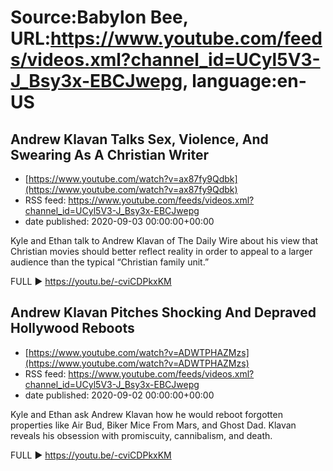 # Source:Babylon Bee, URL:https://www.youtube.com/feeds/videos.xml?channel_id=UCyl5V3-J_Bsy3x-EBCJwepg, language:en-US

## Andrew Klavan Talks Sex, Violence, And Swearing As A Christian Writer
 - [https://www.youtube.com/watch?v=ax87fy9Qdbk](https://www.youtube.com/watch?v=ax87fy9Qdbk)
 - RSS feed: https://www.youtube.com/feeds/videos.xml?channel_id=UCyl5V3-J_Bsy3x-EBCJwepg
 - date published: 2020-09-03 00:00:00+00:00

Kyle and Ethan talk to Andrew Klavan of The Daily Wire about his view that Christian movies should better reflect reality in order to appeal to a larger audience than the typical “Christian family unit.”

FULL ▶️  https://youtu.be/-cviCDPkxKM

## Andrew Klavan Pitches Shocking And Depraved Hollywood Reboots
 - [https://www.youtube.com/watch?v=ADWTPHAZMzs](https://www.youtube.com/watch?v=ADWTPHAZMzs)
 - RSS feed: https://www.youtube.com/feeds/videos.xml?channel_id=UCyl5V3-J_Bsy3x-EBCJwepg
 - date published: 2020-09-02 00:00:00+00:00

Kyle and Ethan ask Andrew Klavan how he would reboot forgotten properties like Air Bud, Biker Mice From Mars, and Ghost Dad. Klavan reveals his obsession with promiscuity, cannibalism, and death.

FULL ▶️  https://youtu.be/-cviCDPkxKM


